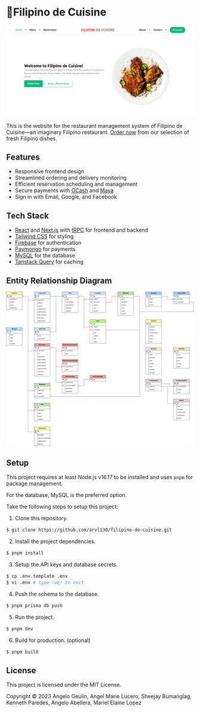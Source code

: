 # 🍲Filipino de Cuisine

![Screenshot of the website](https://raw.githubusercontent.com/arvl130/filipino-de-cuisine/master/preview.png)

This is the website for the restaurant management system of Filipino de Cuisine—an imaginary Filipino restaurant. [Order now](https://filipinodecuisine.ageulin.com) from our selection of fresh Filipino dishes.

## Features

- Responsive frontend design
- Streamlined ordering and delivery monitoring
- Efficient reservation scheduling and management
- Secure payments with [GCash](https://www.gcash.com) and [Maya](https://www.maya.ph)
- Sign in with Email, Google, and Facebook

## Tech Stack

- [React](https://react.dev) and [Next.js](https://nextjs.org) with [tRPC](https://trpc.io) for frontend and backend
- [Tailwind CSS](tailwindcss.com) for styling
- [Firebase](https://firebase.google.com) for authentication
- [Paymongo](https://www.paymongo.com) for payments
- [MySQL](https://www.mysql.com) for the database
- [Tanstack Query](https://tanstack.com/query/latest) for caching

## Entity Relationship Diagram

![ERD of the system](https://raw.githubusercontent.com/arvl130/filipino-de-cuisine/master/erd.jpg)

## Setup

This project requires at least Node.js v16.17 to be installed and uses `pnpm` for package management.

For the database, MySQL is the preferred option.

Take the following steps to setup this project:

1. Clone this repository.

```sh
$ git clone https://github.com/arvl130/filipino-de-cuisine.git
```

2. Install the project dependencies.

```sh
$ pnpm install
```

3. Setup the API keys and database secrets.

```sh
$ cp .env.template .env
$ vi .env # type :wq! to exit
```

4. Push the schema to the database.

```sh
$ pnpm prisma db push
```

5. Run the project.

```sh
$ pnpm dev
```

6. Build for production. (optional)

```sh
$ pnpm build
```

## License

This project is licensed under the MIT License.

Copyright © 2023 Angelo Geulin, Angel Marie Lucero, Sheejay Bumanglag, Kenneth Paredes, Angelo Abellera, Mariel Elaine Lopez

